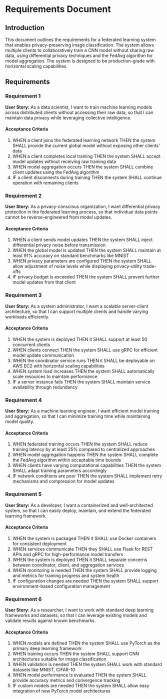 # Requirements Document

## Introduction

This document outlines the requirements for a federated learning system that enables privacy-preserving image classification. The system allows multiple clients to collaboratively train a CNN model without sharing raw data, using differential privacy techniques and the FedAvg algorithm for model aggregation. The system is designed to be production-grade with horizontal scaling capabilities.

## Requirements

### Requirement 1

**User Story:** As a data scientist, I want to train machine learning models across distributed clients without accessing their raw data, so that I can maintain data privacy while leveraging collective intelligence.

#### Acceptance Criteria

1. WHEN a client joins the federated learning network THEN the system SHALL provide the current global model without exposing other clients' data
2. WHEN a client completes local training THEN the system SHALL accept model updates without receiving raw training data
3. WHEN model aggregation occurs THEN the system SHALL combine client updates using the FedAvg algorithm
4. IF a client disconnects during training THEN the system SHALL continue operation with remaining clients

### Requirement 2

**User Story:** As a privacy-conscious organization, I want differential privacy protection in the federated learning process, so that individual data points cannot be reverse-engineered from model updates.

#### Acceptance Criteria

1. WHEN a client sends model updates THEN the system SHALL inject differential privacy noise before transmission
2. WHEN the global model is updated THEN the system SHALL maintain at least 91% accuracy on standard benchmarks like MNIST
3. WHEN privacy parameters are configured THEN the system SHALL allow adjustment of noise levels while displaying privacy-utility trade-offs
4. IF privacy budget is exceeded THEN the system SHALL prevent further model updates from that client

### Requirement 3

**User Story:** As a system administrator, I want a scalable server-client architecture, so that I can support multiple clients and handle varying workloads efficiently.

#### Acceptance Criteria

1. WHEN the system is deployed THEN it SHALL support at least 50 concurrent clients
2. WHEN clients connect THEN the system SHALL use gRPC for efficient model update communication
3. WHEN the coordinator service runs THEN it SHALL be deployable on AWS EC2 with horizontal scaling capabilities
4. WHEN system load increases THEN the system SHALL automatically scale resources to maintain performance
5. IF a server instance fails THEN the system SHALL maintain service availability through redundancy

### Requirement 4

**User Story:** As a machine learning engineer, I want efficient model training and aggregation, so that I can minimize training time while maintaining model quality.

#### Acceptance Criteria

1. WHEN federated training occurs THEN the system SHALL reduce training latency by at least 25% compared to centralized approaches
2. WHEN model aggregation happens THEN the system SHALL complete the FedAvg algorithm within acceptable time bounds
3. WHEN clients have varying computational capabilities THEN the system SHALL adapt training parameters accordingly
4. IF network conditions are poor THEN the system SHALL implement retry mechanisms and compression for model updates

### Requirement 5

**User Story:** As a developer, I want a containerized and well-architected system, so that I can easily deploy, maintain, and extend the federated learning framework.

#### Acceptance Criteria

1. WHEN the system is packaged THEN it SHALL use Docker containers for consistent deployment
2. WHEN services communicate THEN they SHALL use Flask for REST APIs and gRPC for high-performance model transfers
3. WHEN the system is deployed THEN it SHALL separate concerns between coordinator, client, and aggregation services
4. WHEN monitoring is needed THEN the system SHALL provide logging and metrics for training progress and system health
5. IF configuration changes are needed THEN the system SHALL support environment-based configuration management

### Requirement 6

**User Story:** As a researcher, I want to work with standard deep learning frameworks and datasets, so that I can leverage existing models and validate results against known benchmarks.

#### Acceptance Criteria

1. WHEN models are defined THEN the system SHALL use PyTorch as the primary deep learning framework
2. WHEN training occurs THEN the system SHALL support CNN architectures suitable for image classification
3. WHEN validation is needed THEN the system SHALL work with standard datasets like MNIST, CIFAR-10
4. WHEN model performance is evaluated THEN the system SHALL provide accuracy metrics and convergence tracking
5. IF custom models are needed THEN the system SHALL allow easy integration of new PyTorch model architectures